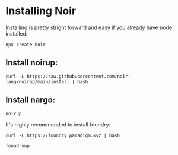 # Installing Noir

Installing is pretty stright forward and easy if you already have node installed:
```
npx create-noir
```

## Install noirup:

```
curl -L https://raw.githubusercontent.com/noir-lang/noirup/main/install | bash
```

## Install nargo:

```noirup```

It's highly recommended to install foundry:
```
curl -L https://foundry.paradigm.xyz | bash
```
```
foundryup
```
